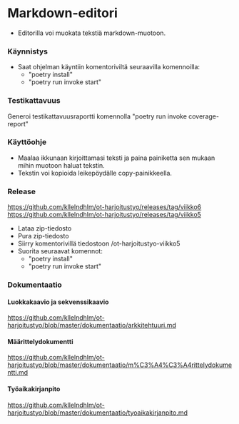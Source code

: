 # Markdown-editori
- Editorilla voi muokata tekstiä markdown-muotoon.

### Käynnistys
- Saat ohjelman käyntiin komentoriviltä seuraavilla komennoilla:
    - "poetry install"
    - "poetry run invoke start"

### Testikattavuus
Generoi testikattavuusraportti komennolla "poetry run invoke coverage-report"

### Käyttöohje
- Maalaa ikkunaan kirjoittamasi teksti ja paina painiketta sen mukaan mihin muotoon haluat tekstin.
- Tekstin voi kopioida leikepöydälle copy-painikkeella.

### Release
https://github.com/kllelndhlm/ot-harjoitustyo/releases/tag/viikko6
https://github.com/kllelndhlm/ot-harjoitustyo/releases/tag/viikko5

- Lataa zip-tiedosto
- Pura zip-tiedosto
- Siirry komentorivillä tiedostoon /ot-harjoitustyo-viikko5
- Suorita seuraavat komennot:
   - "poetry install"
   - "poetry run invoke start"

### Dokumentaatio
#### Luokkakaavio ja sekvenssikaavio
https://github.com/kllelndhlm/ot-harjoitustyo/blob/master/dokumentaatio/arkkitehtuuri.md

#### Määrittelydokumentti
https://github.com/kllelndhlm/ot-harjoitustyo/blob/master/dokumentaatio/m%C3%A4%C3%A4rittelydokumentti.md

#### Työaikakirjanpito
https://github.com/kllelndhlm/ot-harjoitustyo/blob/master/dokumentaatio/tyoaikakirjanpito.md
